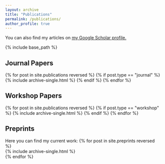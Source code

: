 ```yaml
---
layout: archive
title: "Publications"
permalink: /publications/
author_profile: true
---
```


You can also find my articles on <u><a href="{{author.googlescholar}}">my Google Scholar profile</a>.</u>

{% include base_path %}
## Journal Papers
{% for post in site.publications reversed %}
  {% if post.type == "journal" %}
    {% include archive-single.html %}
  {% endif %}
{% endfor %}

## Workshop Papers
{% for post in site.publications reversed %}
  {% if post.type == "workshop" %}
    {% include archive-single.html %}
  {% endif %}
{% endfor %}


## Preprints

Here you can find my current work:
{% for post in site.preprints reversed %}  
  {% include archive-single.html %}  
{% endfor %}
